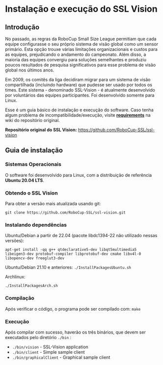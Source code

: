 # Instalação e execução do SSL Vision  

## Introdução  

No passado, as regras da RoboCup Small Size League permitiam que cada equipe configurasse o seu próprio sistema de visão global como um sensor primário. Esta opção trouxe várias limitações organizacionais e custos para as equipes, prejudicando o andamento do campeonato. Além disso, a maioria das equipes convergiu para soluções semelhantes e produziu poucos resultados de pesquisa significativos para esse problema de visão global nos últimos anos.

Em 2009, os comitês da liga decidiram migrar para um sistema de visão compartilhada (incluindo hardware) que pudesse ser usado por todos os times. Este sistema - denominado SSL-Vision - é atualmente desenvolvido por voluntários das equipes participantes. Foi desenvolvido somente para Linux.

Esse é um guia básico de instalação e execução do software. Caso tenha algum problema de incompatibilidade/execução, visite [**requirements**](https://github.com/RoboCup-SSL/ssl-vision/wiki/requirements) na wiki do repositório original. 

  **Repositório original do SSL Vision:** https://github.com/RoboCup-SSL/ssl-vision

 
## Guia de instalação

### Sistemas Operacionais

O software foi desenvolvido para Linux, com a distribuição de referência **Ubuntu 20.04 LTS**.
### Obtendo o SSL Vision
Para obter a versão mais atualizada usando git:

    git clone https://github.com/RoboCup-SSL/ssl-vision.git


### Instalando dependências

Ubuntu/Debian a partir de 22.04 (pacote libdc1394-22 não utilizado nessas versões):

 `apt-get install -qq g++ qtdeclarative5-dev libqt5multimedia5 libeigen3-dev protobuf-compiler libprotobuf-dev cmake libv4l-0 libopencv-dev freeglut3-dev`
    
Ubuntu/Debian 21.10 e anteriores: `./InstallPackagesUbuntu.sh`
    
Archlinux:

    ./InstallPackagesArch.sh

### Compilação
Após verificar o código, o programa pode ser compilado com: `make`

### Execução
Após compilar com sucesso, haverão os três binários, que devem ser executados pelo diretório  `./bin` :

-   `./bin/vision`   - SSL-Vision application
-   `./bin/client`  - Simple sample client
-   `./bin/graphicalClient` - Graphical sample client

